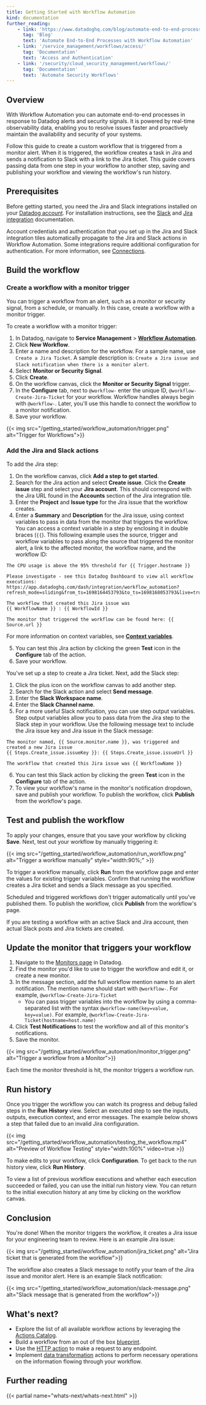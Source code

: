 ```yaml
---
title: Getting Started with Workflow Automation
kind: documentation
further_reading:
    - link: 'https://www.datadoghq.com/blog/automate-end-to-end-processes-with-datadog-workflows/'
      tag: 'Blog'
      text: 'Automate End-to-End Processes with Workflow Automation'
    - link: '/service_management/workflows/access/'
      tag: 'Documentation'
      text: 'Access and Authentication'
    - link: '/security/cloud_security_management/workflows/'
      tag: 'Documentation'
      text: 'Automate Security Workflows'
---
```

## Overview

With Workflow Automation you can automate end-to-end processes in response to Datadog alerts and security signals. It is powered by real-time observability data, enabling you to resolve issues faster and proactively maintain the availability and security of your systems.

Follow this guide to create a custom workflow that is triggered from a monitor alert. When it is triggered, the workflow creates a task in Jira and sends a notification to Slack with a link to the Jira ticket. This guide covers passing data from one step in your workflow to another step, saving and publishing your workflow and viewing the workflow's run history. 

## Prerequisites

Before getting started, you need the Jira and Slack integrations installed on your [Datadog account][1]. For installation instructions, see the [Slack][2] and [Jira integration][3] documentation.

Account credentials and authentication that you set up in the Jira and Slack integration tiles automatically propagate to the Jira and Slack actions in Workflow Automation. Some integrations require additional configuration for authentication. For more information, see [Connections][4].

## Build the workflow

### Create a workflow with a monitor trigger
You can trigger a workflow from an alert, such as a monitor or security signal, from a schedule, or manually. In this case, create a workflow with a monitor trigger.

To create a workflow with a monitor trigger: 

1. In Datadog, navigate to **Service Management** > **[Workflow Automation][5]**.
2. Click **New Workflow**.
3. Enter a name and description for the workflow. For a sample name, use `Create a Jira Ticket`. A sample description is: `Create a Jira issue and Slack notification when there is a monitor alert`.
4. Select **Monitor or Security Signal**.
5. Click **Create**.
6. On the workflow canvas, click the **Monitor or Security Signal** trigger. 
7. In the **Configure** tab, next to `@workflow-` enter the unique ID, `@workflow-Create-Jira-Ticket` for your workflow. Workflow handles always begin with `@workflow-`. Later, you'll use this handle to connect the workflow to a monitor notification. 
8. Save your workflow.

{{< img src="/getting_started/workflow_automation/trigger.png" alt="Trigger for Workflows">}}

### Add the Jira and Slack actions
To add the Jira step:
1. On the workflow canvas, click **Add a step to get started**. 
2. Search for the Jira action and select **Create issue**. Click the **Create issue** step and select your **Jira account**. This should correspond with the Jira URL found in the **Accounts** section of the Jira integration tile. 
3. Enter the **Project** and **Issue type** for the Jira issue that the workflow creates. 
4. Enter a **Summary** and **Description** for the Jira issue, using context variables to pass in data from the monitor that triggers the workflow. You can access a context variable in a step by enclosing it in double braces (`{{`). This following example uses the source, trigger and workflow variables to pass along the source that triggered the monitor alert, a link to the affected monitor, the workflow name, and the workflow ID:

```
The CPU usage is above the 95% threshold for {{ Trigger.hostname }}

Please investigate - see this Datadog Dashboard to view all workflow executions: 
https://app.datadoghq.com/dash/integration/workflow_automation?refresh_mode=sliding&from_ts=1698164453793&to_ts=1698168053793&live=true. 

The workflow that created this Jira issue was 
{{ WorkflowName }} : {{ WorkflowId }}

The monitor that triggered the workflow can be found here: {{ Source.url }}
```

For more information on context variables, see **[Context variables][6]**. 

5. You can test this Jira action by clicking the green **Test** icon in the **Configure** tab of the action.
6. Save your workflow.

You've set up a step to create a Jira ticket. Next, add the Slack step:
1. Click the plus icon on the workflow canvas to add another step.
2. Search for the Slack action and select **Send message**.  
3. Enter the **Slack Workspace name**. 
4. Enter the **Slack Channel name**.
5. For a more useful Slack notification, you can use step output variables. Step output variables allow you to pass data from the Jira step to the Slack step in your workflow. Use the following message text to include the Jira issue key and Jira issue in the Slack message:

```
The monitor named, {{ Source.monitor.name }}, was triggered and created a new Jira issue 
{{ Steps.Create_issue.issueKey }}: {{ Steps.Create_issue.issueUrl }}

The workflow that created this Jira issue was {{ WorkflowName }}
```

6. You can test this Slack action by clicking the green **Test** icon in the **Configure** tab of the action.
7. To view your workflow's name in the monitor's notification dropdown, save and publish your workflow. To publish the workflow, click **Publish** from the workflow's page.

## Test and publish the workflow

To apply your changes, ensure that you save your workflow by clicking **Save**. Next, test out your workflow by manually triggering it: 

{{< img src="/getting_started/workflow_automation/run_workflow.png" alt="Trigger a workflow manually" style="width:90%;" >}}

To trigger a workflow manually, click **Run** from the workflow page and enter the values for existing trigger variables. Confirm that running the workflow creates a Jira ticket and sends a Slack message as you specified. 

Scheduled and triggered workflows don't trigger automatically until you've published them. To publish the workflow, click **Publish** from the workflow's page.

<div class="alert alert-info">If you are testing a workflow with an active Slack and Jira account, then actual Slack posts and Jira tickets are created.</div>

## Update the monitor that triggers your workflow

1. Navigate to the [Monitors page][7] in Datadog.
2. Find the monitor you'd like to use to trigger the workflow and edit it, or create a new monitor.
3. In the message section, add the full workflow mention name to an alert notification. The mention name should start with `@workflow-`. For example, `@workflow-Create-Jira-Ticket`
    - You can pass trigger variables into the workflow by using a comma-separated list with the syntax `@workflow-name(key=value, key=value)`. For example, `@workflow-Create-Jira-Ticket(hostname=host.name)`
4. Click **Test Notifications** to test the workflow and all of this monitor's notifications. 
5. Save the monitor. 

{{< img src="/getting_started/workflow_automation/monitor_trigger.png" alt="Trigger a workflow from a Monitor">}}

Each time the monitor threshold is hit, the monitor triggers a workflow run. 

## Run history

Once you trigger the workflow you can watch its progress and debug failed steps in the **Run History** view. Select an executed step to see the inputs, outputs, execution context, and error messages. The example below shows a step that failed due to an invalid Jira configuration. 

{{< img src="/getting_started/workflow_automation/testing_the_workflow.mp4" alt="Preview of Workflow Testing" style="width:100%" video=true >}}

To make edits to your workflow, click **Configuration**. To get back to the run history view, click **Run History**. 

To view a list of previous workflow executions and whether each execution succeeded or failed, you can use the initial run history view. You can return to the initial execution history at any time by clicking on the workflow canvas. 

## Conclusion

You're done! When the monitor triggers the workflow, it creates a Jira issue for your engineering team to review. Here is an example Jira issue:

{{< img src="/getting_started/workflow_automation/jira_ticket.png" alt="Jira ticket that is generated from the workflow">}}

The workflow also creates a Slack message to notify your team of the Jira issue and monitor alert. Here is an example Slack notification: 

{{< img src="/getting_started/workflow_automation/slack-message.png" alt="Slack message that is generated from the workflow">}}

## What's next? 

* Explore the list of all available workflow actions by leveraging the [Actions Catalog][8]. 
* Build a workflow from an out of the box [blueprint][9].
* Use the [HTTP action][10] to make a request to any endpoint.
* Implement [data transformation][11] actions to perform necessary operations on the information flowing through your workflow.

## Further reading

{{< partial name="whats-next/whats-next.html" >}}


[1]: https://www.datadoghq.com/free-datadog-trial/
[2]: /integrations/slack/
[3]: /integrations/jira/
[4]: /service_management/workflows/connections/
[5]: https://app.datadoghq.com/workflow
[6]: /workflows/build/#context-variables
[7]: https://app.datadoghq.com/monitors/manage
[8]: /service_management/workflows/actions_catalog/
[9]: /workflows/build
[10]: /service_management/workflows/actions_catalog/generic_actions/#http
[11]: /service_management/workflows/actions_catalog/generic_actions/#data-transformation



